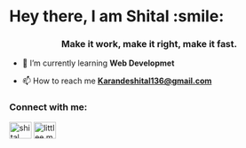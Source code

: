 <h1 align="left">Hey there, I am Shital :smile:</h1>

<h3 align="center">Make it work, make it right, make it fast.</h3>

- 🌱 I’m currently learning **Web Developmet**

- 📫 How to reach me **Karandeshital136@gmail.com**

<h3 align="left">Connect with me:</h3>
<p align="left">
<a href="https://fb.com/shital karande" target="blank"><img align="center" src="https://raw.githubusercontent.com/rahuldkjain/github-profile-readme-generator/master/src/images/icons/Social/facebook.svg" alt="shital karande" height="30" width="40" /></a>
<a href="https://instagram.com/littlee.messs" target="blank"><img align="center" src="https://raw.githubusercontent.com/rahuldkjain/github-profile-readme-generator/master/src/images/icons/Social/instagram.svg" alt="littlee.messs" height="30" width="40" /></a>
</p>
